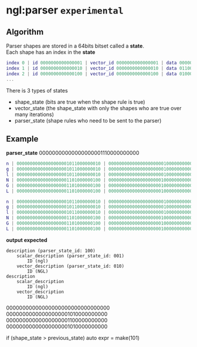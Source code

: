 # ngl:parser `experimental`

## Algorithm
Parser shapes are stored in a 64bits bitset called a **state**. \
Each shape has an index in the **state**

```m
index 0 | id 0000000000000001 | vector_id 0000000000000001 | data 0000000000100000 | shape_space
index 1 | id 0000000000000010 | vector_id 0000000000000010 | data 0110000101111010 | range_az
index 2 | id 0000000000000100 | vector_id 0000000000000100 | data 0100000101011010 | range_AZ
...
```

There is 3 types of states
- shape_state (bits are true when the shape rule is true)
- vector_state (the shape_state with only the shapes who are true over many iterations)
- parser_state (shape rules who need to be sent to the parser)


## Example
**parser_state** 00000000000000000001110000000000


```m
n | 00000000000000000001011000000010 | 00000000000000000000010000000000 | 00000000000000000001010000000000
g | 00000000000000000001011000000010 | 00000000000000000000010000000000 | 00000000000000000001010000000000
l | 00000000000000000001011000000010 | 00000000000000000000010000000000 | 00000000000000000001010000000000
N | 00000000000000000001101000000100 | 00000000000000000000100000000000 | 00000000000000000001100000000000
G | 00000000000000000001101000000100 | 00000000000000000000100000000000 | 00000000000000000001100000000000
L | 00000000000000000001101000000100 | 00000000000000000000100000000000 | 00000000000000000001100000000000

n | 00000000000000000001011000000010 | 00000000000000000000010000000000 | 00000000000000000001010000000000
g | 00000000000000000001011000000010 | 00000000000000000000010000000000 | 00000000000000000001010000000000
l | 00000000000000000001011000000010 | 00000000000000000000010000000000 | 00000000000000000001010000000000
N | 00000000000000000001101000000100 | 00000000000000000000100000000000 | 00000000000000000001100000000000
G | 00000000000000000001101000000100 | 00000000000000000000100000000000 | 00000000000000000001100000000000
L | 00000000000000000001101000000100 | 00000000000000000000100000000000 | 00000000000000000001100000000000
```

**output expected**
```
description (parser_state_id: 100)
    scalar_description (parser_state_id: 001)
        ID (ngl)
    vector_description (parser_state_id: 010)
        ID (NGL)
description
    scalar_description
        ID (ngl)
    vector_description
        ID (NGL)
```

00000000000000000000000000000000
00000000000000000001010000000000
00000000000000000001100000000000
00000000000000000001010000000000

if (shape_state > previous_state)
    auto expr = make(101)
     
    


        